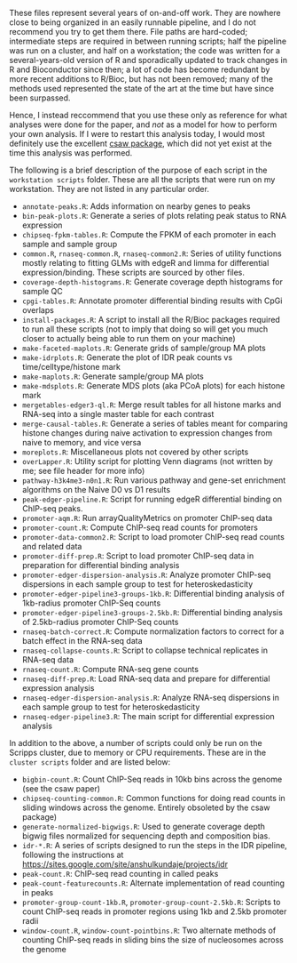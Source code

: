 These files represent several years of on-and-off work. They are
nowhere close to being organized in an easily runnable pipeline, and I
do not recommend you try to get them there. File paths are hard-coded;
intermediate steps are required in between running scripts; half the
pipeline was run on a cluster, and half on a workstation; the code was
written for a several-years-old version of R and sporadically updated
to track changes in R and Bioconductor since then; a lot of code has
become redundant by more recent additions to R/Bioc, but has not been
removed; many of the methods used represented the state of the art at
the time but have since been surpassed.

Hence, I instead reccommend that you use these only as reference for
what analyses were done for the paper, and *not* as a model for how to
perform your own analysis. If I were to restart this analysis today, I
would most definitely use the excellent
[csaw package](https://bioconductor.org/packages/release/bioc/html/csaw.html),
which did not yet exist at the time this analysis was performed.

The following is a brief description of the purpose of each script in
the `workstation scripts` folder. These are all the scripts that were
run on my workstation. They are not listed in any particular order.

* `annotate-peaks.R`: Adds information on nearby genes to peaks
* `bin-peak-plots.R`: Generate a series of plots relating peak status
  to RNA expression
* `chipseq-fpkm-tables.R`: Compute the FPKM of each promoter in each
  sample and sample group
* `common.R`, `rnaseq-common.R`, `rnaseq-common2.R`: Series of utility
  functions mostly relating to fitting GLMs with edgeR and limma for
  differential expression/binding. These scripts are sourced by other
  files.
* `coverage-depth-histograms.R`: Generate coverage depth histograms
  for sample QC
* `cpgi-tables.R`: Annotate promoter differential binding results with
  CpGi overlaps
* `install-packages.R`: A script to install all the R/Bioc packages
  required to run all these scripts (not to imply that doing so will
  get you much closer to actually being able to run them on your
  machine)
* `make-faceted-maplots.R`: Generate grids of sample/group MA plots
* `make-idrplots.R`: Generate the plot of IDR peak counts vs
  time/celltype/histone mark
* `make-maplots.R`: Generate sample/group MA plots
* `make-mdsplots.R`: Generate MDS plots (aka PCoA plots) for each histone mark
* `mergetables-edger3-ql.R`: Merge result tables for all histone marks
  and RNA-seq into a single master table for each contrast
* `merge-causal-tables.R`: Generate a series of tables meant for
  comparing histone changes during naive activation to expression
  changes from naive to memory, and vice versa
* `moreplots.R`: Miscellaneous plots not covered by other scripts
* `overLapper.R`: Utility script for plotting Venn diagrams (not
  written by me; see file header for more info)
* `pathway-h3k4me3-n0n1.R`: Run various pathway and gene-set
  enrichment algorithms on the Naive D0 vs D1 results
* `peak-edger-pipeline.R`: Script for running edgeR differential
  binding on ChIP-seq peaks.
* `promoter-aqm.R`: Run arrayQualityMetrics on promoter ChIP-seq data
* `promoter-count.R`: Compute ChIP-seq read counts for promoters
* `promoter-data-common2.R`: Script to load promoter ChIP-seq read
  counts and related data
* `promoter-diff-prep.R`: Script to load promoter ChIP-seq data in
  preparation for differential binding analysis
* `promoter-edger-dispersion-analysis.R`: Analyze promoter ChIP-seq
  dispersions in each sample group to test for heteroskedasticity
* `promoter-edger-pipeline3-groups-1kb.R`: Differential binding
  analysis of 1kb-radius promoter ChIP-Seq counts
* `promoter-edger-pipeline3-groups-2.5kb.R`: Differential binding
  analysis of 2.5kb-radius promoter ChIP-Seq counts
* `rnaseq-batch-correct.R`: Compute normalization factors to correct
  for a batch effect in the RNA-seq data
* `rnaseq-collapse-counts.R`: Script to collapse technical replicates
  in RNA-seq data
* `rnaseq-count.R`: Compute RNA-seq gene counts
* `rnaseq-diff-prep.R`: Load RNA-seq data and prepare for differential
  expression analysis
* `rnaseq-edger-dispersion-analysis.R`: Analyze RNA-seq dispersions in
  each sample group to test for heteroskedasticity
* `rnaseq-edger-pipeline3.R`: The main script for differential expression analysis

In addition to the above, a number of scripts could only be run on the
Scripps cluster, due to memory or CPU requirements. These are in the
`cluster scripts` folder and are listed below:

* `bigbin-count.R`: Count ChIP-Seq reads in 10kb bins across the
  genome (see the csaw paper)
* `chipseq-counting-common.R`: Common functions for doing read counts
  in sliding windows across the genome. Entirely obsoleted by the csaw
  package)
* `generate-normalized-bigwigs.R`: Used to generate coverage depth
  bigwig files normalized for sequencing depth and composition bias.
* `idr-*.R`: A series of scripts designed to run the steps in the IDR
  pipeline, following the instructions at
  https://sites.google.com/site/anshulkundaje/projects/idr
* `peak-count.R`: ChIP-seq read counting in called peaks
* `peak-count-featurecounts.R`: Alternate implementation of read
  counting in peaks
* `promoter-group-count-1kb.R`, `promoter-group-count-2.5kb.R`:
  Scripts to count ChIP-seq reads in promoter regions using 1kb and
  2.5kb promoter radii
* `window-count.R`, `window-count-pointbins.R`: Two alternate methods
  of counting ChIP-seq reads in sliding bins the size of nucleosomes
  across the genome

